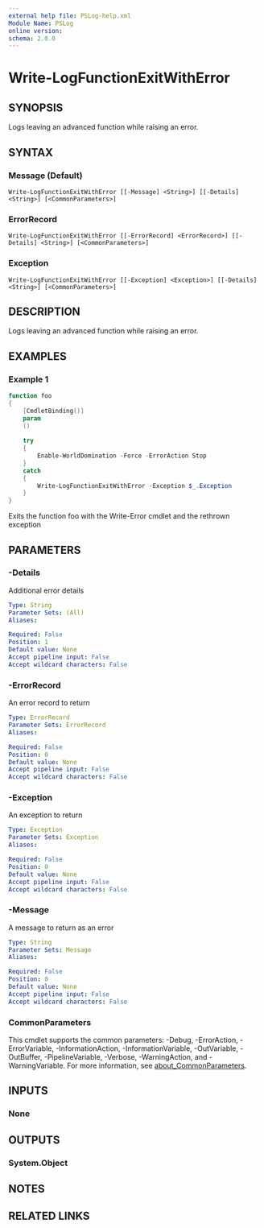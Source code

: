 ```yaml
---
external help file: PSLog-help.xml
Module Name: PSLog
online version:
schema: 2.0.0
---
```


# Write-LogFunctionExitWithError

## SYNOPSIS
Logs leaving an advanced function while raising an error.

## SYNTAX

### Message (Default)
```
Write-LogFunctionExitWithError [[-Message] <String>] [[-Details] <String>] [<CommonParameters>]
```

### ErrorRecord
```
Write-LogFunctionExitWithError [[-ErrorRecord] <ErrorRecord>] [[-Details] <String>] [<CommonParameters>]
```

### Exception
```
Write-LogFunctionExitWithError [[-Exception] <Exception>] [[-Details] <String>] [<CommonParameters>]
```

## DESCRIPTION
Logs leaving an advanced function while raising an error.

## EXAMPLES

### Example 1
```powershell
function foo
{
    [CmdletBinding()]
    param
    ()
    
    try
    {
        Enable-WorldDomination -Force -ErrorAction Stop
    }
    catch
    {
        Write-LogFunctionExitWithError -Exception $_.Exception
    }
}
```

Exits the function foo with the Write-Error cmdlet and the rethrown exception

## PARAMETERS

### -Details
Additional error details

```yaml
Type: String
Parameter Sets: (All)
Aliases:

Required: False
Position: 1
Default value: None
Accept pipeline input: False
Accept wildcard characters: False
```

### -ErrorRecord
An error record to return

```yaml
Type: ErrorRecord
Parameter Sets: ErrorRecord
Aliases:

Required: False
Position: 0
Default value: None
Accept pipeline input: False
Accept wildcard characters: False
```

### -Exception
An exception to return

```yaml
Type: Exception
Parameter Sets: Exception
Aliases:

Required: False
Position: 0
Default value: None
Accept pipeline input: False
Accept wildcard characters: False
```

### -Message
A message to return as an error

```yaml
Type: String
Parameter Sets: Message
Aliases:

Required: False
Position: 0
Default value: None
Accept pipeline input: False
Accept wildcard characters: False
```

### CommonParameters
This cmdlet supports the common parameters: -Debug, -ErrorAction, -ErrorVariable, -InformationAction, -InformationVariable, -OutVariable, -OutBuffer, -PipelineVariable, -Verbose, -WarningAction, and -WarningVariable. For more information, see [about_CommonParameters](http://go.microsoft.com/fwlink/?LinkID=113216).

## INPUTS

### None

## OUTPUTS

### System.Object
## NOTES

## RELATED LINKS
